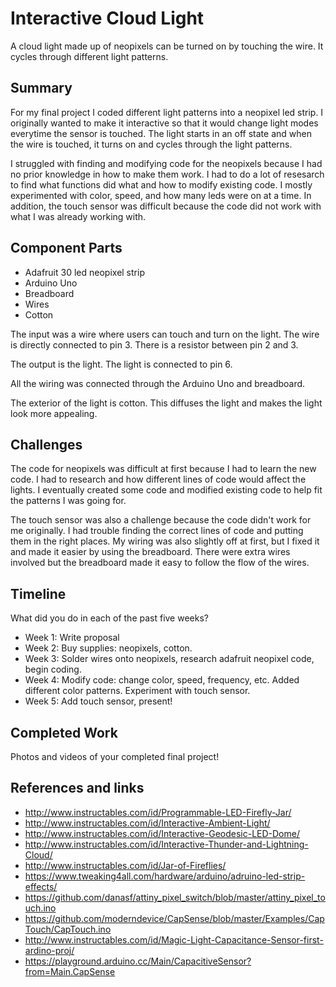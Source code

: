 # Interactive Cloud Light

A cloud light made up of neopixels can be turned on by touching the wire. It cycles through different light patterns. 

## Summary

For my final project I coded different light patterns into a neopixel led strip. I originally wanted to make it interactive so that it would change light modes everytime the sensor is touched. The light starts in an off state and when the wire is touched, it turns on and cycles through the light patterns. 

I struggled with finding and modifying code for the neopixels because I had no prior knowledge in how to make them work. I had to do a lot of resesarch to find what functions did what and how to modify existing code. I mostly experimented with color, speed, and how many leds were on at a time. In addition, the touch sensor was difficult because the code did not work with what I was already working with.

## Component Parts

- Adafruit 30 led neopixel strip
- Arduino Uno
- Breadboard
- Wires
- Cotton

The input was a wire where users can touch and turn on the light. The wire is directly connected to pin 3. There is a resistor between pin 2 and 3.

The output is the light. The light is connected to pin 6.

All the wiring was connected through the Arduino Uno and breadboard.

The exterior of the light is cotton. This diffuses the light and makes the light look more appealing. 

## Challenges

The code for  neopixels was difficult at first because I had to learn the new code. I had to research and how different lines of code would affect the lights. I eventually created some code and modified existing code to help fit the patterns I was going for. 

The touch sensor was also a challenge because the code didn't work for me originally. I had trouble finding the correct lines of code and putting them in the right places. My wiring was also slightly off at first, but I fixed it and made it easier by using the breadboard. There were extra wires involved but the breadboard made it easy to follow the flow of the wires.

## Timeline

What did you do in each of the past five weeks?

- Week 1: Write proposal
- Week 2: Buy supplies: neopixels, cotton.
- Week 3: Solder wires onto neopixels, research adafruit neopixel code, begin coding.
- Week 4: Modify code: change color, speed, frequency, etc. Added different color patterns. Experiment with touch sensor.
- Week 5: Add touch sensor, present!

## Completed Work

Photos and videos of your completed final project!

## References and links

- http://www.instructables.com/id/Programmable-LED-Firefly-Jar/ 
- http://www.instructables.com/id/Interactive-Ambient-Light/ 
- http://www.instructables.com/id/Interactive-Geodesic-LED-Dome/ 
- http://www.instructables.com/id/Interactive-Thunder-and-Lightning-Cloud/ 
- http://www.instructables.com/id/Jar-of-Fireflies/ 
- https://www.tweaking4all.com/hardware/arduino/adruino-led-strip-effects/
- https://github.com/danasf/attiny_pixel_switch/blob/master/attiny_pixel_touch.ino
- https://github.com/moderndevice/CapSense/blob/master/Examples/CapTouch/CapTouch.ino
- http://www.instructables.com/id/Magic-Light-Capacitance-Sensor-first-ardino-proj/
- https://playground.arduino.cc/Main/CapacitiveSensor?from=Main.CapSense
